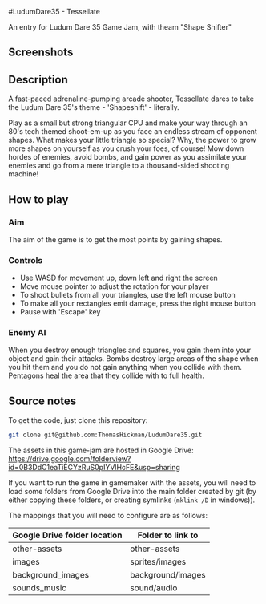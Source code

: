 #LudumDare35 - Tessellate

An entry for Ludum Dare 35 Game Jam, with theam "Shape Shifter"

## Screenshots

## Description

A fast-paced adrenaline-pumping arcade shooter, Tessellate dares to take the Ludum Dare 35's theme - 'Shapeshift' - literally.

Play as a small but strong triangular CPU and make your way through an 80's tech themed shoot-em-up as you face an endless stream of opponent shapes. What makes your little triangle so special? Why, the power to grow more shapes on yourself as you crush your foes, of course! Mow down hordes of enemies, avoid bombs, and gain power as you assimilate your enemies and go from a mere triangle to a thousand-sided shooting machine!

## How to play

### Aim

The aim of the game is to get the most points by gaining shapes.

### Controls

- Use WASD for movement up, down left and right the screen
- Move mouse pointer to adjust the rotation for your player
- To shoot bullets from all your triangles, use the left mouse button
- To make all your rectangles emit damage, press the right mouse button
- Pause with 'Escape' key

### Enemy AI

When you destroy enough triangles and squares, you gain them into your object and gain their attacks. Bombs destroy large areas of the shape when you hit them and you do not gain anything when you collide with them. Pentagons heal the area that they collide with to full health.

## Source notes

To get the code, just clone this repository:

```bash
git clone git@github.com:ThomasHickman/LudumDare35.git
```

The assets in this game-jam are hosted in Google Drive:
https://drive.google.com/folderview?id=0B3DdC1eaTiECYzRuS0pIYVlHcFE&usp=sharing

If you want to run the game in gamemaker with the assets, you will need to load some folders from Google Drive into the main folder created by git (by either copying these folders, or creating symlinks (`mklink /D` in windows)).

The mappings that you will need to configure are as follows:

| Google Drive folder location | Folder to link to
| ---                          | ---
| other-assets                 | other-assets
| images                       | sprites/images
| background_images            | background/images
| sounds_music                 | sound/audio
